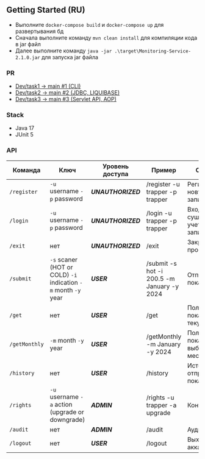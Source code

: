 ## Getting Started (RU)
- Выполните `docker-compose build` и `docker-compose up` для развертывания бд
- Сначала выполните команду `mvn clean install` для компиляции кода в jar файл
- Далее выполните команду `java -jar .\target\Monitoring-Service-2.1.0.jar` для запуска jar файла

### PR
- [Dev/task1 -> main #1 (CLI)](https://github.com/trapper-umin/Monitoring-Service/pull/2) 
- [Dev/task2 -> main #2 (JDBC, LIQUIBASE)](https://github.com/trapper-umin/Monitoring-Service/pull/3)
- [Dev/task3 -> main #3 (Servlet API, AOP)]()

### Stack
- Java 17
- JUnit 5

### API

| Команда     | Ключ                                                           | Уровень доступа | Пример                                     | Описание                              |
|-------------|----------------------------------------------------------------|-----------------|--------------------------------------------|---------------------------------------
| `/register`   | `-u` username `-p` password                                    | ***UNAUTHORIZED***    | /register -u trapper -p trapper            | Регистрирует новую учетную запись     |
| `/login`      | `-u` username `-p` password                                    | ***UNAUTHORIZED***    | /login -u trapper -p trapper               | Входит в существующую учетную запись  |
| `/exit`       | нет                                                            | ***UNAUTHORIZED***    | /exit                                      | Закрывает программу                   |
| `/submit`     | `-s` scaner (HOT or COLD) `-i` indication `-m` month `-y` year | ***USER***            | /submit -s hot -i 200.5 -m January -y 2024 | Отправляет показания                  |
| `/get`        | нет                                                            | ***USER***            | /get                                       | Получает показания за текущий месяц   |
| `/getMonthly` | `-m` month `-y` year                                           | ***USER***            | /getMonthly -m January -y 2024             | Получает показания за выбранный месяц |
| `/history`    | нет                                                            | ***USER***            | /history                                   | История отправки показаний            |
| `/rights`     | `-u` username `-a` action (upgrade or downgrade)               | ***ADMIN***           | /rights -u trapper -a upgrade              | Контроль прав                         |
| `/audit`      | нет                                                            | ***ADMIN***           | /audit                                           | Аудит                                 |
| `/logout`     | нет                                                            | ***USER***            | /logout                                           | Выход из аккаунта                     |